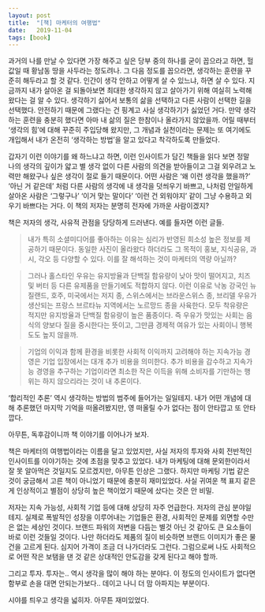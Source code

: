 ```yaml
---
layout: post
title:  "[책] 마케터의 여행법"
date:   2019-11-04
tags: [book]
---
```


과거의 나를 만날 수 있다면 가장 해주고 싶은 당부 중의 하나를 굳이 꼽으라고 하면, 헐값일 때 황남동 땅을 사두라는 정도려나. 그 다음 정도를 꼽으라면, 생각하는 훈련을 꾸준히 해두라고 할 것 같다. 인간이 생각 안하고 어떻게 살 수 있느냐, 하면 살 수 있다. 지금까지 내가 살아온 걸 되돌아보면 최대한 생각하지 않고 살아가기 위해 여실히 노력해왔다는 걸 알 수 있다. 생각하기 싫어서 보통의 삶을 선택하고 다른 사람이 선택한 길을 선택했다. 안전하기 때문에 그랬다는 건 핑계고 사실 생각하기가 싫었던 거다. 만약 생각하는 훈련을 충분히 했다면 아마 내 삶의 질은 한참이나 올라가지 않았을까. 어릴 때부터 ‘생각의 힘’에 대해 꾸준히 주입당해 왔지만, 그 개념과 실천이라는 문제는 또 여기에도 개입해서 내가 온전히 ‘생각하는 방법’을 알고 있다고 착각하도록 만들었다.

갑자기 이런 이야기를 왜 하느냐고 하면, 이런 인사이트가 담긴 책들을 읽다 보면 정말 나의 생각의 깊이가 얇고 별 생각 없이 다른 사람의 의견을 받아들이고 그걸 외우려고 노력만 해왔구나 싶은 생각이 절로 들기 때문이다. 어떤 사람은 ‘왜 이런 생각을 했을까?’ ‘아닌 거 같은데’ 처럼 다른 사람의 생각에 내 생각을 덧씌우기 바쁘고, 나처럼 안일하게 살아온 사람은 ‘그렇구나’ ‘이거 맞는 말이다’ ‘이런 건 외워야지’ 같이 그냥 수용하고 외우기 바쁘다는 거다. 이 책의 저자는 분명히 전자에 가까운 사람이겠지?

책은 저자의 생각, 사유적 관점을 당당하게 드러낸다. 예를 들자면 이런 글들.

<blockquote>
내가 특히 소셜미디어를 좋아하는 이유는 심리가 반영된 희소성 높은 정보를 제공하기 때문이다. 동일한 사진이 올라왔다 하더라도 그 목적이 홍보, 지식공유, 과시, 각오 등 다양할 수 있다. 이를 잘 해석하는 것이 마케터의 역량 아닐까?
</blockquote>

<blockquote>
그러나 홀스타인 우유는 유지방율과 단백질 함유량이 낮아 맛이 떨어지고, 치즈 및 버터 등 다른 유제품을 만들기에도 적합하지 않다. 이런 이유로 낙농 강국인 뉴질랜드, 호주, 미국에서는 저지 종, 스위스에서는 브라운스위스 종, 브리델 우유가 생산되는 프랑스 브르타뉴 지역에서는 노르망드 종을 사육한다. 모두 착유량은 적지만 유지방율과 단백질 함유량이 높은 품종이다. 즉 우유가 맛있는 사회는 음식의 양보다 질을 중시한다는 뜻이고, 그만큼 경제적 여유가 있는 사회이니 행복도도 높지 않을까.
</blockquote>

<blockquote>
기업의 이익과 함께 환경을 비롯한 사회적 이익까지 고려해야 하는 지속가능 경영은 기업 입장에서는 대개 추가 비용을 의미한다. 추가 비용을 감수하고 지속가능 경영을 추구하는 기업이라면 최소한 작은 이득을 위해 소비자를 기만하는 행위는 하지 않으리라는 것이 내 추론이다.
</blockquote>

  ‘합리적인 추론’ 역시 생각하는 방법의 범주에 들어가는 일일테지. 내가 어떤 개념에 대해 추론했던 마지막 기억을 떠올려봤지만, 영 떠올릴 수가 없다는 점이 안타깝고 또 안타깝다.

  아무튼, 독후감이니까 책 이야기를 이어나가 보자.

  책은 마케터의 여행법이라는 이름을 달고 있었지만, 사실 저자의 투자와 사회 전반적인 인사이트를 이야기하는 것에 초점을 맞추고 있었다. 내가 마케팅에 대해 문외한이라서 잘 못 알아먹은 것일지도 모르겠지만, 아무튼 인상은 그랬다. 하지만 마케팅 기법 같은 것이 궁금해서 고른 책이 아니었기 때문에 충분히 재미있었다. 사실 귀여운 책 표지 같은 게 인상적이고 별점이 상당히 높은 책이었기 때문에 샀다는 것은 안 비밀.

  저자는 지속 가능성, 사회적 기업 등에 대해 상당히 자주 언급한다. 저자의 관심 분야일테지. 실제로 폭발적인 성장을 이루어내는 기업들은 환경, 사회적인 문제를 외면할 수만은 없는 세상인 것이다. 브랜드 파워의 저변을 다듬는 별것 아닌 것 같아도 큰 요소들이 바로 이런 것들일 것이다. 나만 하더라도 제품의 질이 비슷하면 브랜드 이미지가 좋은 물건을 고르게 된다. 심지어 가격이 조금 더 나가더라도 그런다. 그럼으로써 나도 사회적으로 어떤 작은 보탬을 댄 것 같은 상대적인 안도감을 갖게 된다고 해야 할까.

  그리고 투자. 투자는.. 역시 생각을 많이 해야 하는 분야다. 이 정도의 인사이트가 없다면 함부로 손을 대면 안되는가보다.. 데이고 나니 더 맘 아파지는 부분이다.

  시야를 틔우고 생각을 넓히자. 아무튼 재미있었다.